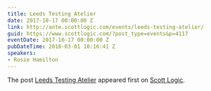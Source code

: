 ```yaml
---
title: Leeds Testing Atelier
date: 2017-10-17 00:00:00 Z
link: http://ante.scottlogic.com/events/leeds-testing-atelier/
guid: https://www.scottlogic.com/?post_type=events&p=4117
eventDate: 2017-10-17 00:00:00 Z
pubDateTime: 2018-03-01 10:16:41 Z
speakers:
- Rosie Hamilton
---
```


<p>The post <a rel="nofollow" href="http://ante.scottlogic.com/events/leeds-testing-atelier/">Leeds Testing Atelier</a> appeared first on <a rel="nofollow" href="http://ante.scottlogic.com">Scott Logic</a>.</p>